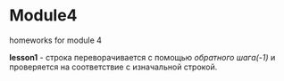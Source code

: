 # Module4
homeworks for module 4

**lesson1** - строка переворачивается с помощью *обратного шага(-1)* и проверяется на соответствие с изначальной строкой.
